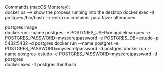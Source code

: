 Commands (macOS Monterey): \
  docker ps --> show the process running into the desktop
  docker exec -it postgres /bin/bash --> entra no container para fazer alteracoes 

  postgres image \
    docker run --name postgres -e POSTGRES_USER=magdielmarques -e POSTGRES_PASSWORD=mysecretpassword -e POSTGRES_DB=estudo -p 5432:5432 -d postgres 
    docker run --name postgres -e POSTGRES_PASSWORD=mysecretpassword -d postgres
    docker run --name postgres-estudo -e POSTGRES_PASSWORD=mysecretpassword -d postgres   
    docker exec -it postgres /bin/bash
